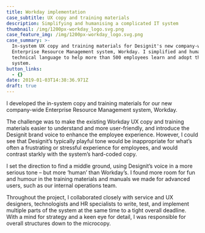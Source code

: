 ```yaml
---
title: Workday implementation
case_subtitle: UX copy and training materials
description: Simplifying and humanising a complicated IT system
thumbnail: /img/1200px-workday_logo.svg.png
case_feature_img: /img/1200px-workday_logo.svg.png
case_summary: >-
  In-system UX copy and training materials for Designit's new company-wide
  Enterprise Resource Management system, Workday. I simplified and humanised the
  technical language to help more than 500 employees learn and adopt the new
  system.
button_links:
  - {}
date: 2019-01-03T14:38:36.971Z
draft: true
---
```

I developed the in-system copy and training materials for our new company-wide Enterprise Resource Management system, Workday.

The challenge was to make the existing Workday UX copy and training materials easier to understand and more user-friendly, and introduce the Designit brand voice to enhance the employee experience. However, I could see that Designit’s typically playful tone would be inappropriate for what’s often a frustrating or stressful experience for employees, and would contrast starkly with the system’s hard-coded copy.

I set the direction to find a middle ground, using Designit’s voice in a more serious tone – but more ‘human’ than Workday’s. I found more room for fun and humour in the training materials and manuals we made for advanced users, such as our internal operations team.

Throughout the project, I collaborated closely with service and UX designers, technologists and HR specialists to write, test, and implement multiple parts of the system at the same time to a tight overall deadline.  With a mind for strategy and a keen eye for detail, I was responsible for overall structures down to the microcopy.

